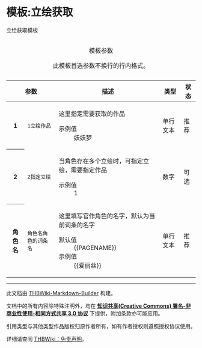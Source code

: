 # 模板:立绘获取

<!-- source html: G:\repos\THBWiki-Markdown-Builder\THBWikiMarkdown\Temp\other\8\8d\ns10%3A%E7%AB%8B%E7%BB%98%E8%8E%B7%E5%8F%96.html -->

立绘获取模板


<table><caption><p>模板参数</p><p><span class="oo-ui-widget oo-ui-widget-enabled oo-ui-iconElement-icon oo-ui-icon-template-format-inline oo-ui-iconElement oo-ui-labelElement-invisible oo-ui-iconWidget"></span><span class="mw-templatedata-format">此模板首选参数不换行的行内格式。</span></p></caption><thead><tr><th colspan="2">参数</th><th>描述</th><th>类型</th><th>状态</th></tr></thead><tbody><tr><th>1</th><td class="mw-templatedata-doc-param-name"><code>1</code><code class="mw-templatedata-doc-param-alias">立绘作品</code></td><td><p>这里指定需要获取的作品</p><dl><dt>示例值</dt><dd>妖妖梦</dd></dl></td><td class="mw-templatedata-doc-param-type">单行文本</td><td class="mw-templatedata-doc-param-status-suggested" data-sort-value="1">推荐</td></tr><tr><th>2</th><td class="mw-templatedata-doc-param-name"><code>2</code><code class="mw-templatedata-doc-param-alias">指定立绘</code></td><td><p>当角色存在多个立绘时，可指定立绘，需要指定作品</p><dl><dt>示例值</dt><dd>1</dd></dl></td><td class="mw-templatedata-doc-param-type">数字</td><td class="mw-templatedata-doc-param-status-optional" data-sort-value="0">可选</td></tr><tr><th>角色名</th><td class="mw-templatedata-doc-param-name"><code>角色名</code><code class="mw-templatedata-doc-param-alias">角色的词条名</code></td><td><p>这里填写官作角色的名字，默认为当前词条的名字</p><dl><dt>默认值</dt><dd>{{PAGENAME}}</dd><dt>示例值</dt><dd>{{爱丽丝}}</dd></dl></td><td class="mw-templatedata-doc-param-type">单行文本</td><td class="mw-templatedata-doc-param-status-suggested" data-sort-value="1">推荐</td></tr></tbody></table>






---

此文档由 [THBWiki-Markdown-Builder](https://github.com/Delsin-Yu/THBWiki-Markdown-Builder) 构建。

文档中的所有内容除特殊注明外，均在 [**知识共享(Creative Commons) 署名-非商业性使用-相同方式共享 3.0 协议**](https://creativecommons.org/licenses/by-sa/3.0/deed.zh-hans) 下提供，附加条款亦可能应用。

引用类型与其他类型作品版权归原作者所有，如有作者授权则遵照授权协议使用。

详细请查阅 [THBWiki：免责声明](https://thbwiki.cc/THBWiki:%E5%85%8D%E8%B4%A3%E5%A3%B0%E6%98%8E)。

